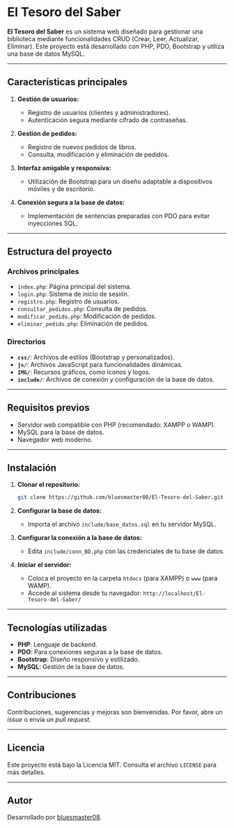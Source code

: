 
# El Tesoro del Saber

**El Tesoro del Saber** es un sistema web diseñado para gestionar una biblioteca mediante funcionalidades CRUD (Crear, Leer, Actualizar, Eliminar). Este proyecto está desarrollado con PHP, PDO, Bootstrap y utiliza una base de datos MySQL.

---

## Características principales

1. **Gestión de usuarios:**
   - Registro de usuarios (clientes y administradores).
   - Autenticación segura mediante cifrado de contraseñas.

2. **Gestión de pedidos:**
   - Registro de nuevos pedidos de libros.
   - Consulta, modificación y eliminación de pedidos.

3. **Interfaz amigable y responsiva:**
   - Utilización de Bootstrap para un diseño adaptable a dispositivos móviles y de escritorio.

4. **Conexión segura a la base de datos:**
   - Implementación de sentencias preparadas con PDO para evitar inyecciones SQL.

---

## Estructura del proyecto

### Archivos principales
- `index.php`: Página principal del sistema.
- `login.php`: Sistema de inicio de sesión.
- `registro.php`: Registro de usuarios.
- `consultar_pedidos.php`: Consulta de pedidos.
- `modificar_pedido.php`: Modificación de pedidos.
- `eliminar_pedido.php`: Eliminación de pedidos.

### Directorios
- **`css/`**: Archivos de estilos (Bootstrap y personalizados).
- **`js/`**: Archivos JavaScript para funcionalidades dinámicas.
- **`IMG/`**: Recursos gráficos, como íconos y logos.
- **`include/`**: Archivos de conexión y configuración de la base de datos.

---

## Requisitos previos

- Servidor web compatible con PHP (recomendado: XAMPP o WAMP).
- MySQL para la base de datos.
- Navegador web moderno.

---

## Instalación

1. **Clonar el repositorio:**
   ```bash
   git clone https://github.com/bluesmaster08/El-Tesoro-del-Saber.git
   ```

2. **Configurar la base de datos:**
   - Importa el archivo `include/base_datos.sql` en tu servidor MySQL.

3. **Configurar la conexión a la base de datos:**
   - Edita `include/conn_BD.php` con las credenciales de tu base de datos.

4. **Iniciar el servidor:**
   - Coloca el proyecto en la carpeta `htdocs` (para XAMPP) o `www` (para WAMP).
   - Accede al sistema desde tu navegador: `http://localhost/El-Tesoro-del-Saber/`

---

## Tecnologías utilizadas

- **PHP**: Lenguaje de backend.
- **PDO**: Para conexiones seguras a la base de datos.
- **Bootstrap**: Diseño responsivo y estilizado.
- **MySQL**: Gestión de la base de datos.

---

## Contribuciones

Contribuciones, sugerencias y mejoras son bienvenidas. Por favor, abre un _issue_ o envía un _pull request_.

---

## Licencia

Este proyecto está bajo la Licencia MIT. Consulta el archivo `LICENSE` para más detalles.

---

## Autor

Desarrollado por [bluesmaster08](https://github.com/bluesmaster08).
